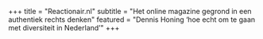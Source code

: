 +++
title    = "Reactionair.nl"
subtitle = "Het online magazine gegrond in een authentiek rechts denken"
featured = "Dennis Honing ‘hoe echt om te gaan met diversiteit in Nederland’"
+++
